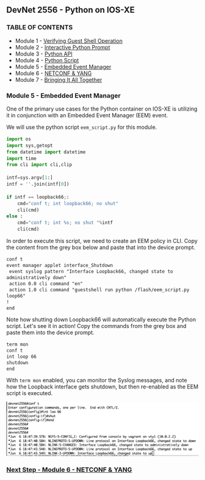## DevNet 2556 - Python on IOS-XE

### TABLE OF CONTENTS
* Module 1 - [Verifying Guest Shell Operation](Module1.md)
* Module 2 - [Interactive Python Prompt](Module2.md)
* Module 3 - [Python API](Module3.md)
* Module 4 - [Python Script](Module4.md)
* Module 5 - [Embedded Event Manager](Module5.md)
* Module 6 - [NETCONF & YANG](Module6.md)
* Module 7 - [Bringing It All Together](Module7.md)


### Module 5 - Embedded Event Manager

One of the primary use cases for the Python container on IOS-XE is utilizing it in conjunction with an Embedded Event Manager (EEM) event.  

We will use the python script `eem_script.py` for this module.  

```python
import os
import sys,getopt
from datetime import datetime
import time
from cli import cli,clip

intf=sys.argv[1:]
intf = ''.join(intf[0])

if intf == loopback66;:
	cmd="conf t; int loopback66; no shut"
	cli(cmd)
else :
	cmd="conf t; int %s; no shut "%intf
	cli(cmd)
```

In order to execute this script, we need to create an EEM policy in CLI.  Copy the content from the grey box below and paste that into the device prompt.

```
conf t
event manager applet interface_Shutdown
 event syslog pattern "Interface Loopback66, changed state to administratively down"
 action 0.0 cli command "en"
 action 1.0 cli command "guestshell run python /flash/eem_script.py loop66"
!
end
```

Note how shutting down Loopback66 will automatically execute the Python script.  Let's see it in action!  Copy the commands from the grey box and paste them into the device prompt.  

```
term mon
conf t
int loop 66
shutdown
end
```
With `term mon` enabled, you can monitor the Syslog messages, and note how the Loopback interface gets shutdown, but then re-enabled as the EEM script is executed.

![alt text](images/eem-script-loop-up.png)

### [Next Step - Module 6 - NETCONF & YANG](www.github.com/rshoemak/DevNet2556/Module6)
